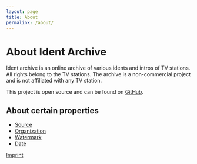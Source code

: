```yaml
---
layout: page
title: About
permalink: /about/
---
```


# About Ident Archive

Ident archive is an online archive of various idents and intros of TV stations. All rights belong to the TV stations. The archive is a non-commercial project and is not affiliated with any TV station.

This project is open source and can be found on [GitHub](https://github.com/aaron-junker/ident-archive).

## About certain properties

* [Source](/about/Properties/source)
* [Organization](/about/Properties/organization)
* [Watermark](/about/Properties/watermark)
* [Date](/about/Properties/date)

[Imprint](https://blog.aaron-junker.ch/impressum)
